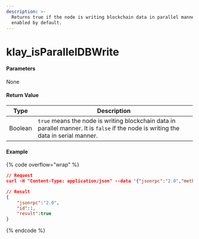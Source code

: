 ```yaml
---
description: >-
  Returns true if the node is writing blockchain data in parallel manner. It is
  enabled by default.
---
```


# klay\_isParallelDBWrite

#### **Parameters**

None

#### **Return Value**

| Type    | Description                                                                                                                          |
| ------- | ------------------------------------------------------------------------------------------------------------------------------------ |
| Boolean | `true` means the node is writing blockchain data in parallel manner. It is `false` if the node is writing the data in serial manner. |

#### Example

{% code overflow="wrap" %}
```json
// Request
curl -H "Content-Type: application/json" --data '{"jsonrpc":"2.0","method":"klay_isParallelDBWrite","id":1}' http://klaytn.blockpi.network/v1/rpc/your-api-key

// Result
{
    "jsonrpc":"2.0",
    "id":1,
    "result":true
}
```
{% endcode %}

